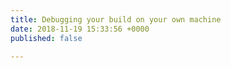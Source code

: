 ```yaml
---
title: Debugging your build on your own machine
date: 2018-11-19 15:33:56 +0000
published: false

---
```

